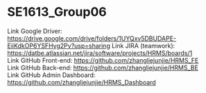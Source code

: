 # SE1613_Group06
Link Google Driver: https://drive.google.com/drive/folders/1UYQxv5DBUDAPE-EiiKdkOP6YSFHyg2Pv?usp=sharing
Link JIRA (teamwork): https://datbe.atlassian.net/jira/software/projects/HRMS/boards/1<br>
Link GitHub Front-end: https://github.com/zhangliejunjie/HRMS_FE <br>
Link GitHub Back-end: https://github.com/zhangliejunjie/HRMS_BE<br>
Link GitHub Admin Dashboard: https://github.com/zhangliejunjie/HRMS_Dashboard<br>
